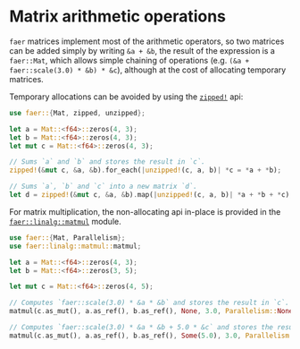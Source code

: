 # Matrix arithmetic operations
`faer` matrices implement most of the arithmetic operators, so two matrices
can be added simply by writing `&a + &b`, the result of the expression is a
`faer::Mat`, which allows simple chaining of operations (e.g. `(&a + faer::scale(3.0) * &b) * &c`), although
at the cost of allocating temporary matrices.

Temporary allocations can be avoided by using the [`zipped!`](https://docs.rs/faer/latest/faer/macro.zipped.html) api:
```rust
use faer::{Mat, zipped, unzipped};

let a = Mat::<f64>::zeros(4, 3);
let b = Mat::<f64>::zeros(4, 3);
let mut c = Mat::<f64>::zeros(4, 3);

// Sums `a` and `b` and stores the result in `c`.
zipped!(&mut c, &a, &b).for_each(|unzipped!(c, a, b)| *c = *a + *b);

// Sums `a`, `b` and `c` into a new matrix `d`.
let d = zipped!(&mut c, &a, &b).map(|unzipped!(c, a, b)| *a + *b + *c);
```
For matrix multiplication, the non-allocating api in-place is provided in the
[`faer::linalg::matmul`](https://docs.rs/faer/latest/faer/linalg/matmul/index.html) module.

```rust
use faer::{Mat, Parallelism};
use faer::linalg::matmul::matmul;

let a = Mat::<f64>::zeros(4, 3);
let b = Mat::<f64>::zeros(3, 5);

let mut c = Mat::<f64>::zeros(4, 5);

// Computes `faer::scale(3.0) * &a * &b` and stores the result in `c`.
matmul(c.as_mut(), a.as_ref(), b.as_ref(), None, 3.0, Parallelism::None);

// Computes `faer::scale(3.0) * &a * &b + 5.0 * &c` and stores the result in `c`.
matmul(c.as_mut(), a.as_ref(), b.as_ref(), Some(5.0), 3.0, Parallelism::None);
```
